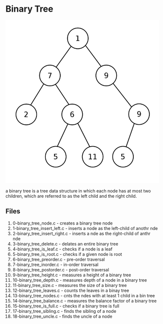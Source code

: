 # Binary Tree
![Binary_Tree](Binary_tree_v2.svg.png)

a binary tree is a tree data structure in which each node has at most
two children, which are referred to as the left child and the right child.

## Files
1. 0-binary_tree_node.c - creates a binary tree node
2. 1-binary_tree_insert_left.c - inserts a node as the left-child of anothr nde
3. 2-binary_tree_insert_right.c - inserts a nde as the right-child of anthr nde
4. 3-binary_tree_delete.c - delates an entire binary tree
5. 4-binary_tree_is_leaf.c - checks if a node is a leaf
6. 5-binary_tree_is_root.c - checks if a given node is root
7. 6-binary_tree_preorder.c - pre-order traversal
8. 7-binary_tree_inorder.c - in-order traversal
9. 8-binary_tree_postorder.c - post-order traversal
10. 9-binary_tree_height.c - measures a height of a binary tree
11. 10-binary_tree_depth.c - measures depth of a node in a binary tree
12. 11-binary_tree_size.c - measures the size of a binary tree
13. 12-binary_tree_leaves.c - counts the leaves in a binay tree
14. 13-binary_tree_nodes.c - cnts the ndes with at least 1 child in a bin tree
15. 14-binary_tree_balance.c - measures the balance factor of a binary tree
16. 15-binary_tree_is_full.c - checks if a binary tree is full
17. 17-binary_tree_sibling.c - finds the sibling of a node
18. 18-binary_tree_uncle.c - finds the uncle of a node
